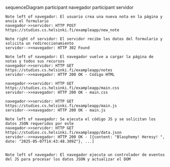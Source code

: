 sequenceDiagram
    participant navegador
    participant servidor

    Note left of navegador: El usuario crea una nueva nota en la página y envía el formulario 
    navegador->>servidor: HTTP POST https://studies.cs.helsinki.fi/exampleapp/new_note

    Note right of servidor: El servidor recibe los datos del formulario y solicita un redireccionamiento
    servidor-->>navegador: HTTP 302 Found

    Note left of navegador: El navegador vuelve a cargar la página de notas y todos sus recursos
    navegador->>servidor: HTTP GET https://studies.cs.helsinki.fi/exampleapp/notes
    servidor-->>navegador: HTTP 200 OK - Código HTML

    navegador->>servidor: HTTP GET https://studies.cs.helsinki.fi/exampleapp/main.css
    servidor-->>navegador: HTTP 200 OK - main.css

    navegador->>servidor: HTTP GET https://studies.cs.helsinki.fi/exampleapp/main.js
    servidor-->>navegador: HTTP 200 OK - main.js

    Note left of navegador: Se ejecuta el código JS y se solicitan los datos JSON requeridos por este
    navegador->>servidor: HTTP GET https://studies.cs.helsinki.fi/exampleapp/data.json
    servidor-->>navegador: HTTP 200 OK - [{content: "Blasphemy! Heresy! ", date: "2025-05-07T14:43:48.309Z"}, ...]


    Note left of navegador: El navegador ejecuta un controlador de eventos del JS para procesar los datos JSON y actualizar el DOM
